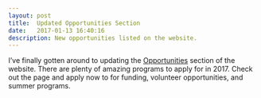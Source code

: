 ```yaml
---
layout: post
title:  Updated Opportunities Section
date:   2017-01-13 16:40:16
description: New opportunities listed on the website.
---
```


I’ve finally gotten around to updating the <a href="https://ceharvs.github.io/opportunities/" target="blank"> Opportunities</a> section of the website. There are plenty of amazing programs to apply for in 2017.  Check out the page and apply now to for funding, volunteer opportunities, and summer programs.
